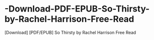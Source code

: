 # -Download-PDF-EPUB-So-Thirsty-by-Rachel-Harrison-Free-Read
[Download] [PDF/EPUB] So Thirsty by Rachel   Harrison Free Read
